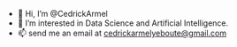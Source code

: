 - 👋 Hi, I’m @CedrickArmel
- 👀 I’m interested in Data Science and Artificial Intelligence.
- 📫 send me an email at cedrickarmelyeboute@gmail.com

<!---
- 🌱 I’m currently learning Computer Vision and Time Series Forecasting.
- 💞️ I’m looking to collaborate on Remote sensing projects & digital agriculture projects.
CedrickArmel/CedrickArmel is a ✨ special ✨ repository because its `README.md` (this file) appears on your GitHub profile.
You can click the Preview link to take a look at your changes.
--->
